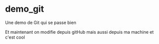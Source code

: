 # demo_git
Une demo de Git qui se passe bien

Et maintenant on modifie depuis gitHub
mais aussi depuis ma machine et c'est cool
